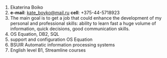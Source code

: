 1. Ekaterina Boiko
2. **e-mail**: kate_boyko@mail.ru **cell**: +375-44-5718923
3. The main goal is to get a job that could enhance the development of my personal and professional skills: ability to learn fast a huge volume of information, quick decisions, good communication skills.
4. OS Equation, DB2, SQL
5. support and configuration OS Equation
6. BSUIR Automatic information processing systems
7. English level B1, Streamline courses 
